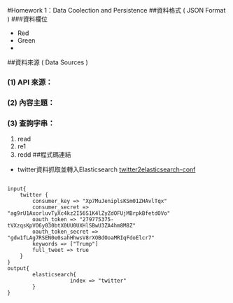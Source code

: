 #Homework 1：Data Coolection and Persistence
##資料格式 ( JSON Format )
###資料欄位
+ Red
+ Green
+ 
##資料來源 ( Data Sources )
### (1) API 來源：
### (2) 內容主題：
### (3) 查詢字串：

1. read
2. re1
3. redd
##程式碼連結
+ twitter資料抓取並轉入Elasticsearch [twitter2elasticsearch-conf][1]

[1]: http://google.com/  "twitter2elasticsearch-conf"

<pre><code>
input{
	twitter {
	    consumer_key => "Xp7MuJeniplsKSm01ZHAvlTqx"
	    consumer_secret => "ag9rU1AxorluvTyXc4kz2I56S1K4lZyZdOFUjMBrpkBfetdOVo"
	    oauth_token => "279775375-tVXzqsKpVO6y030btX0UU0UXHlSBwU3ZA4hm8M8Z"
	    oauth_token_secret => "gdw1fLAg7RSEN0e0sahHhwsV8rXOBdOoaMRIqFdoElcr7"
	    keywords => ["Trump"]
	    full_tweet => true
	}
}
output{
		elasticsearch{
                    index => "twitter"
        }
}
</core></pre>
